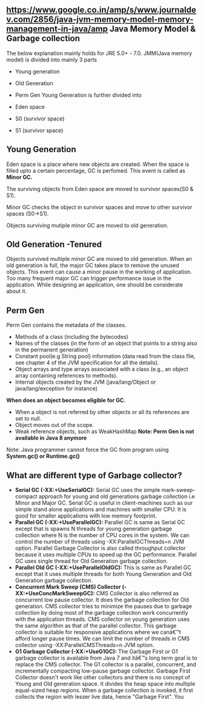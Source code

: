 https://www.google.co.in/amp/s/www.journaldev.com/2856/java-jvm-memory-model-memory-management-in-java/amp
Java Memory Model & Garbage collection
-
The below explanation mainly holds for JRE 5.0+ - 7.0. JMM(Java memory model) is divided into mainly 3 parts

- Young generation
- Old Generation
- Perm Gen
Young Generation is further divided into

- Eden space
- S0 (survivor space)
- S1 (survivor space)



Young Generation
-
Eden space is a place where new objects are created. When the space is filled upto a certain percentage, GC is perfomed. This event is called as **Minor GC.**

The surviving objects from Eden space are moved to survivor spaces(S0 & S1).

Minor GC checks the object in survivor spaces and move to other survivor spaces (S0->S1).

Objects surviving mutiple minor GC are moved to old generation.

Old Generation -Tenured
-
Objects survived multiple minor GC are moved to old generation. When an old generation is full, the major GC takes place to remove the unused objects. This event can cause a minor pause in the working of application. Too many frequent major GC can trigger performance issue in the application. While designing an application, one should be considerate about it.

Perm Gen
-
Perm Gen contains the metadata of the classes.

- Methods of a class (including the bytecodes)
- Names of the classes (in the form of an object that points to a string also in the permanent generation)
- Constant pool(e.g String pool) information (data read from the class file, see chapter 4 of the JVM specification for all the details).
- Object arrays and type arrays associated with a class (e.g., an object array containing references to methods).
- Internal objects created by the JVM (java/lang/Object or java/lang/exception for instance)

**When does an object becomes eligible for GC.**

- When a object is not referred by other objects or all its references are set to null.
- Object moves out of the scope.
- Weak reference objects, such as WeakHashMap
**Note: Perm Gen is not available in Java 8 anymore**

Note: Java programmer cannot force the GC from program using **System.gc() or Runtime.gc()**

What are different type of Garbage collector?
-

- **Serial GC (-XX:+UseSerialGC):** Serial GC uses the simple mark-sweep-compact approach for young and old generations garbage collection i.e Minor and Major GC. Serial GC is useful in client-machines such as our simple stand alone applications and machines with smaller CPU. It is good for smaller applications with low memory footprint.
- **Parallel GC (-XX:+UseParallelGC):** Parallel GC is same as Serial GC except that is spawns N threads for young generation garbage collection where N is the number of CPU cores in the system. We can control the number of threads using -XX:ParallelGCThreads=n JVM option. Parallel Garbage Collector is also called throughput collector because it uses multiple CPUs to speed up the GC performance. Parallel GC uses single thread for Old Generation garbage collection.
- **Parallel Old GC (-XX:+UseParallelOldGC):** This is same as Parallel GC except that it uses multiple threads for both Young Generation and Old Generation garbage collection.
- **Concurrent Mark Sweep (CMS) Collector (-XX:+UseConcMarkSweepGC):** CMS Collector is also referred as concurrent low pause collector. It does the garbage collection for Old generation. CMS collector tries to minimize the pauses due to garbage collection by doing most of the garbage collection work concurrently with the application threads. CMS collector on young generation uses the same algorithm as that of the parallel collector. This garbage collector is suitable for responsive applications where we canâ€™t afford longer pause times. We can limit the number of threads in CMS collector using -XX:ParallelCMSThreads=n JVM option.
- **G1 Garbage Collector (-XX:+UseG1GC):** The Garbage First or G1 garbage collector is available from Java 7 and itâ€™s long term goal is to replace the CMS collector. The G1 collector is a parallel, concurrent, and incrementally compacting low-pause garbage collector. Garbage First Collector doesn't work like other collectors and there is no concept of Young and Old generation space. It divides the heap space into multiple equal-sized heap regions. When a garbage collection is invoked, it first collects the region with lesser live data, hence "Garbage First". You 

